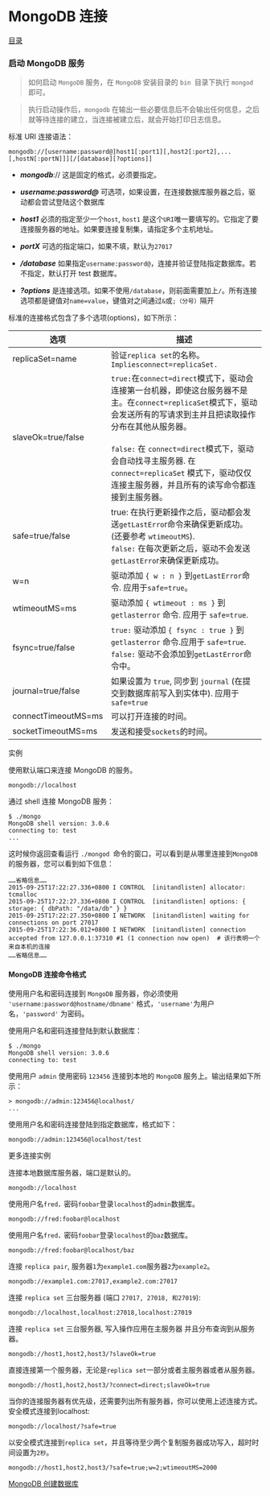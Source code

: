 # 						MongoDB 连接

[目录](README.md)

### 启动 MongoDB 服务

> 如何启动 `MongoDB` 服务，在 `MongoDB` 安装目录的 `bin `目录下执行 `mongod` 即可。

> 执行启动操作后，`mongodb` 在输出一些必要信息后不会输出任何信息，之后就等待连接的建立，当连接被建立后，就会开始打印日志信息。

标准 URI 连接语法：

```mongodb
mongodb://[username:password@]host1[:port1][,host2[:port2],...[,hostN[:portN]]][/[database][?options]]
```
* ***mongodb***:// 这是固定的格式，必须要指定。

* ***username:password@*** 可选项，如果设置，在连接数据库服务器之后，驱动都会尝试登陆这个数据库

* ***host1*** 必须的指定至少一个`host`, `host1` 是这个`URI`唯一要填写的。它指定了要连接服务器的地址。如果要连接复制集，请指定多个主机地址。

* ***portX*** 可选的指定端口，如果不填，默认为`27017`

* ***/database*** 如果指定`username:password@`，连接并验证登陆指定数据库。若不指定，默认打开 test 数据库。

* ***?options*** 是连接选项。如果不使用`/database`，则前面需要加上`/`。所有连接选项都是键值对`name=value`，键值对之间通过`&`或`;（分号）`隔开

标准的连接格式包含了多个选项(options)，如下所示：

|选项 				|描述
|-------------------|---------------------------------------------------
|replicaSet=name 	| 验证`replica set`的名称。 `Impliesconnect=replicaSet.`
|slaveOk=true/false | `true:`在`connect=direct`模式下，驱动会连接第一台机器，即使这台服务器不是主。在`connect=replicaSet`模式下，驱动会发送所有的写请求到主并且把读取操作分布在其他从服务器。 <br /><br /> `false:` 在 `connect=direct`模式下，驱动会自动找寻主服务器. 在`connect=replicaSet` 模式下，驱动仅仅连接主服务器，并且所有的读写命令都连接到主服务器。
|safe=true/false 	|true: 在执行更新操作之后，驱动都会发送`getLastErro`r命令来确保更新成功。(还要参考 `wtimeoutMS`). <br /> `false:` 在每次更新之后，驱动不会发送`getLastErro`r来确保更新成功。
|w=n 			|驱动添加 `{ w : n }` 到`getLastError`命令. 应用于`safe=true`。
|wtimeoutMS=ms 	|驱动添加 `{ wtimeout : ms }` 到 `getlasterror` 命令. 应用于 `safe=true`.
|fsync=true/false | `true:` 驱动添加 `{ fsync : true }` 到 `getlasterror` 命令.应用于 `safe=true`. <br /> `false:` 驱动不会添加到`getLastError`命令中。
|journal=true/false 	|如果设置为 `true`, 同步到 `journal` (在提交到数据库前写入到实体中). 应用于 `safe=true`
|connectTimeoutMS=ms 	|可以打开连接的时间。
|socketTimeoutMS=ms 	|发送和接受`sockets`的时间。

实例

使用默认端口来连接 MongoDB 的服务。
```mongodb
mongodb://localhost
```
通过 shell 连接 MongoDB 服务：
```mongodb
$ ./mongo
MongoDB shell version: 3.0.6
connecting to: test
...
```
这时候你返回查看运行 `./mongod `命令的窗口，可以看到是从哪里连接到`MongoDB`的服务器，您可以看到如下信息：
```mongodb
……省略信息……
2015-09-25T17:22:27.336+0800 I CONTROL  [initandlisten] allocator: tcmalloc
2015-09-25T17:22:27.336+0800 I CONTROL  [initandlisten] options: { storage: { dbPath: "/data/db" } }
2015-09-25T17:22:27.350+0800 I NETWORK  [initandlisten] waiting for connections on port 27017
2015-09-25T17:22:36.012+0800 I NETWORK  [initandlisten] connection accepted from 127.0.0.1:37310 #1 (1 connection now open)  # 该行表明一个来自本机的连接
……省略信息……
```

#### MongoDB 连接命令格式

使用用户名和密码连接到 `MongoDB` 服务器，你必须使用 `'username:password@hostname/dbname'` 格式，`'username'`为用户名，`'password'` 为密码。

使用用户名和密码连接登陆到默认数据库：
```mongodb
$ ./mongo
MongoDB shell version: 3.0.6
connecting to: test
```
使用用户 `admin` 使用密码 `123456` 连接到本地的 `MongoDB` 服务上。输出结果如下所示：
```mongodb
> mongodb://admin:123456@localhost/
...
```
使用用户名和密码连接登陆到指定数据库，格式如下：
```mongodb
mongodb://admin:123456@localhost/test
```
更多连接实例

连接本地数据库服务器，端口是默认的。
```mongodb
mongodb://localhost
```
使用用户名`fred，`密码`foobar`登录`localhost`的`admin`数据库。
```mongodb
mongodb://fred:foobar@localhost
```
使用用户名`fred，`密码`foobar`登录`localhost`的`baz`数据库。
```mongodb
mongodb://fred:foobar@localhost/baz
```
连接 `replica pair`, 服务器`1`为`example1.com`服务器`2`为`example2`。
```mongodb
mongodb://example1.com:27017,example2.com:27017
```
连接 `replica set` 三台服务器 (端口 `27017, 27018, 和27019`):
```mongodb
mongodb://localhost,localhost:27018,localhost:27019
```
连接 `replica set` 三台服务器, 写入操作应用在主服务器 并且分布查询到从服务器。
```mongodb
mongodb://host1,host2,host3/?slaveOk=true
```
直接连接第一个服务器，无论是`replica set`一部分或者主服务器或者从服务器。
```mongodb
mongodb://host1,host2,host3/?connect=direct;slaveOk=true
```
当你的连接服务器有优先级，还需要列出所有服务器，你可以使用上述连接方式。
安全模式连接到localhost:
```mongodb
mongodb://localhost/?safe=true
```

以安全模式连接到`replica set`，并且等待至少两个复制服务器成功写入，超时时间设置为`2秒`。
```mongodb
mongodb://host1,host2,host3/?safe=true;w=2;wtimeoutMS=2000
```

<a href="create-database.md">MongoDB 创建数据库</a>